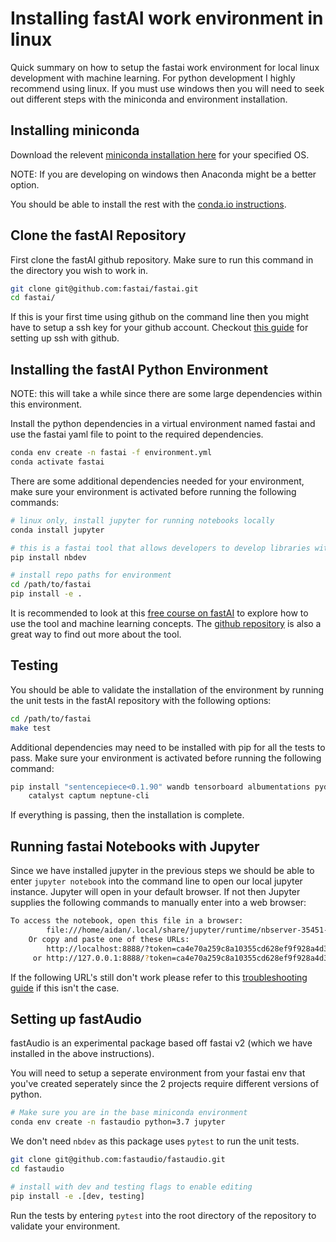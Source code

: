 # Installing fastAI work environment in linux

Quick summary on how to setup the fastai work environment for local linux development with machine learning. For python development I highly recommend using linux.
If you must use windows then you will need to seek out different steps with the miniconda and environment installation.

## Installing miniconda

Download the relevent [miniconda installation here](https://docs.conda.io/en/latest/miniconda.html#linux-installers) for your specified OS.

NOTE: If you are developing on windows then Anaconda might be a better option.

You should be able to install the rest with the [conda.io instructions](https://conda.io/projects/conda/en/latest/user-guide/install/linux.html).

## Clone the fastAI Repository

First clone the fastAI github repository. Make sure to run this command in the directory you wish to work in.

```bash
git clone git@github.com:fastai/fastai.git
cd fastai/
```

If this is your first time using github on the command line then you might have to setup a ssh key for your github account. Checkout [this guide](https://docs.github.com/en/free-pro-team@latest/github/authenticating-to-github/generating-a-new-ssh-key-and-adding-it-to-the-ssh-agent) for setting up ssh with github. 

## Installing the fastAI Python Environment

NOTE: this will take a while since there are some large dependencies within this environment.

Install the python dependencies in a virtual environment named fastai and use the fastai yaml file to point to the required dependencies.

```bash
conda env create -n fastai -f environment.yml
conda activate fastai
```

There are some additional dependencies needed for your environment, make sure your environment is activated before running the following commands:

```bash
# linux only, install jupyter for running notebooks locally
conda install jupyter

# this is a fastai tool that allows developers to develop libraries within jupyter
pip install nbdev

# install repo paths for environment
cd /path/to/fastai
pip install -e .
```

It is recommended to look at this [free course on fastAI](https://course.fast.ai/) to explore how to use the tool and machine learning concepts. The [github repository](https://github.com/fastai/fastai) is also a great way to find out more about the tool.

## Testing

You should be able to validate the installation of the environment by running the unit tests in the fastAI repository with the following options:

```bash
cd /path/to/fastai
make test
```

Additional dependencies may need to be installed with pip for all the tests to pass. Make sure your environment is activated before running the following command:

```bash
pip install "sentencepiece<0.1.90" wandb tensorboard albumentations pydicom opencv-python scikit-image pyarrow kornia \
    catalyst captum neptune-cli
```

If everything is passing, then the installation is complete.

## Running fastai Notebooks with Jupyter

Since we have installed jupyter in the previous steps we should be able to enter `jupyter notebook` into the command line to open our local jupyter instance. Jupyter will open in your default browser. If not then Jupyter supplies the following commands to manually enter into a web browser:

```bash
To access the notebook, open this file in a browser:
        file:///home/aidan/.local/share/jupyter/runtime/nbserver-35451-open.html
    Or copy and paste one of these URLs:
        http://localhost:8888/?token=ca4e70a259c8a10355cd628ef9f928a4d345ebc97b304b2a
     or http://127.0.0.1:8888/?token=ca4e70a259c8a10355cd628ef9f928a4d345ebc97b304b2a
```

If the following URL's still don't work please refer to this [troubleshooting guide](https://jupyter-notebook.readthedocs.io/en/stable/troubleshooting.html) if this isn't the case.

## Setting up fastAudio

fastAudio is an experimental package based off fastai v2 (which we have installed in the above instructions).

You will need to setup a seperate environment from your fastai env that you've created seperately since the 2 projects require different versions of python.

```bash
# Make sure you are in the base miniconda environment
conda env create -n fastaudio python=3.7 jupyter
```

We don't need `nbdev` as this package uses `pytest` to run the unit tests.

```bash
git clone git@github.com:fastaudio/fastaudio.git
cd fastaudio

# install with dev and testing flags to enable editing
pip install -e .[dev, testing]
```

Run the tests by entering `pytest` into the root directory of the repository to validate your environment.

